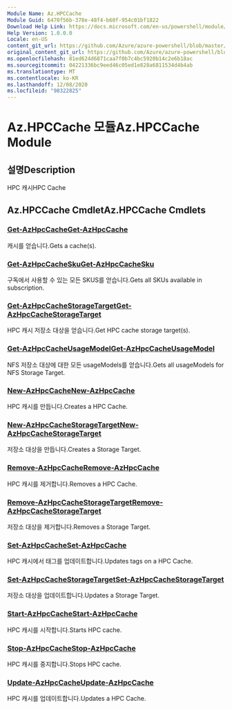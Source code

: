 ```yaml
---
Module Name: Az.HPCCache
Module Guid: 6470f56b-378e-48f4-b60f-954c01bf1822
Download Help Link: https://docs.microsoft.com/en-us/powershell/module/az.hpccache
Help Version: 1.0.0.0
Locale: en-US
content_git_url: https://github.com/Azure/azure-powershell/blob/master/src/HPCCache/HPCCache/help/Az.HPCCache.md
original_content_git_url: https://github.com/Azure/azure-powershell/blob/master/src/HPCCache/HPCCache/help/Az.HPCCache.md
ms.openlocfilehash: 81ed624d6871caa7f0b7c4bc5920b14c2e6b18ac
ms.sourcegitcommit: 04221336bc9eed46c05ed1e828a6811534d4b4ab
ms.translationtype: MT
ms.contentlocale: ko-KR
ms.lasthandoff: 12/08/2020
ms.locfileid: "98322825"
---
```

# <span data-ttu-id="08d10-101">Az.HPCCache 모듈</span><span class="sxs-lookup"><span data-stu-id="08d10-101">Az.HPCCache Module</span></span>
## <span data-ttu-id="08d10-102">설명</span><span class="sxs-lookup"><span data-stu-id="08d10-102">Description</span></span>
<span data-ttu-id="08d10-103">HPC 캐시</span><span class="sxs-lookup"><span data-stu-id="08d10-103">HPC Cache</span></span>

## <span data-ttu-id="08d10-104">Az.HPCCache Cmdlet</span><span class="sxs-lookup"><span data-stu-id="08d10-104">Az.HPCCache Cmdlets</span></span>
### [<span data-ttu-id="08d10-105">Get-AzHpcCache</span><span class="sxs-lookup"><span data-stu-id="08d10-105">Get-AzHpcCache</span></span>](Get-AzHpcCache.md)
<span data-ttu-id="08d10-106">캐시를 얻습니다.</span><span class="sxs-lookup"><span data-stu-id="08d10-106">Gets a cache(s).</span></span>

### [<span data-ttu-id="08d10-107">Get-AzHpcCacheSku</span><span class="sxs-lookup"><span data-stu-id="08d10-107">Get-AzHpcCacheSku</span></span>](Get-AzHpcCacheSku.md)
<span data-ttu-id="08d10-108">구독에서 사용할 수 있는 모든 SKUS를 얻습니다.</span><span class="sxs-lookup"><span data-stu-id="08d10-108">Gets all SKUs available in subscription.</span></span>

### [<span data-ttu-id="08d10-109">Get-AzHpcCacheStorageTarget</span><span class="sxs-lookup"><span data-stu-id="08d10-109">Get-AzHpcCacheStorageTarget</span></span>](Get-AzHpcCacheStorageTarget.md)
<span data-ttu-id="08d10-110">HPC 캐시 저장소 대상을 얻습니다.</span><span class="sxs-lookup"><span data-stu-id="08d10-110">Get HPC cache storage target(s).</span></span>

### [<span data-ttu-id="08d10-111">Get-AzHpcCacheUsageModel</span><span class="sxs-lookup"><span data-stu-id="08d10-111">Get-AzHpcCacheUsageModel</span></span>](Get-AzHpcCacheUsageModel.md)
<span data-ttu-id="08d10-112">NFS 저장소 대상에 대한 모든 usageModels를 얻습니다.</span><span class="sxs-lookup"><span data-stu-id="08d10-112">Gets all usageModels for NFS Storage Target.</span></span>

### [<span data-ttu-id="08d10-113">New-AzHpcCache</span><span class="sxs-lookup"><span data-stu-id="08d10-113">New-AzHpcCache</span></span>](New-AzHpcCache.md)
<span data-ttu-id="08d10-114">HPC 캐시를 만듭니다.</span><span class="sxs-lookup"><span data-stu-id="08d10-114">Creates a HPC Cache.</span></span>

### [<span data-ttu-id="08d10-115">New-AzHpcCacheStorageTarget</span><span class="sxs-lookup"><span data-stu-id="08d10-115">New-AzHpcCacheStorageTarget</span></span>](New-AzHpcCacheStorageTarget.md)
<span data-ttu-id="08d10-116">저장소 대상을 만듭니다.</span><span class="sxs-lookup"><span data-stu-id="08d10-116">Creates a Storage Target.</span></span>

### [<span data-ttu-id="08d10-117">Remove-AzHpcCache</span><span class="sxs-lookup"><span data-stu-id="08d10-117">Remove-AzHpcCache</span></span>](Remove-AzHpcCache.md)
<span data-ttu-id="08d10-118">HPC 캐시를 제거합니다.</span><span class="sxs-lookup"><span data-stu-id="08d10-118">Removes a HPC Cache.</span></span>

### [<span data-ttu-id="08d10-119">Remove-AzHpcCacheStorageTarget</span><span class="sxs-lookup"><span data-stu-id="08d10-119">Remove-AzHpcCacheStorageTarget</span></span>](Remove-AzHpcCacheStorageTarget.md)
<span data-ttu-id="08d10-120">저장소 대상을 제거합니다.</span><span class="sxs-lookup"><span data-stu-id="08d10-120">Removes a Storage Target.</span></span>

### [<span data-ttu-id="08d10-121">Set-AzHpcCache</span><span class="sxs-lookup"><span data-stu-id="08d10-121">Set-AzHpcCache</span></span>](Set-AzHpcCache.md)
<span data-ttu-id="08d10-122">HPC 캐시에서 태그를 업데이트합니다.</span><span class="sxs-lookup"><span data-stu-id="08d10-122">Updates tags on a HPC Cache.</span></span>

### [<span data-ttu-id="08d10-123">Set-AzHpcCacheStorageTarget</span><span class="sxs-lookup"><span data-stu-id="08d10-123">Set-AzHpcCacheStorageTarget</span></span>](Set-AzHpcCacheStorageTarget.md)
<span data-ttu-id="08d10-124">저장소 대상을 업데이트합니다.</span><span class="sxs-lookup"><span data-stu-id="08d10-124">Updates a Storage Target.</span></span>

### [<span data-ttu-id="08d10-125">Start-AzHpcCache</span><span class="sxs-lookup"><span data-stu-id="08d10-125">Start-AzHpcCache</span></span>](Start-AzHpcCache.md)
<span data-ttu-id="08d10-126">HPC 캐시를 시작합니다.</span><span class="sxs-lookup"><span data-stu-id="08d10-126">Starts HPC cache.</span></span>

### [<span data-ttu-id="08d10-127">Stop-AzHpcCache</span><span class="sxs-lookup"><span data-stu-id="08d10-127">Stop-AzHpcCache</span></span>](Stop-AzHpcCache.md)
<span data-ttu-id="08d10-128">HPC 캐시를 중지합니다.</span><span class="sxs-lookup"><span data-stu-id="08d10-128">Stops HPC cache.</span></span>

### [<span data-ttu-id="08d10-129">Update-AzHpcCache</span><span class="sxs-lookup"><span data-stu-id="08d10-129">Update-AzHpcCache</span></span>](Update-AzHpcCache.md)
<span data-ttu-id="08d10-130">HPC 캐시를 업데이트합니다.</span><span class="sxs-lookup"><span data-stu-id="08d10-130">Updates a HPC Cache.</span></span>

